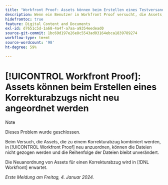 ```yaml
---
title: "Workfront Proof: Assets können beim Erstellen eines Testversands nicht neu angeordnet werden"
description: Wenn ein Benutzer in Workfront Proof versucht, die Assets, die zu einem Testversand kombiniert werden, neu anzuordnen, kann er die Dateien nicht ziehen und die Reihenfolge der Dateien bleibt unverändert.
hidefromtoc: true
feature: Digital Content and Documents
exl-id: d7651c5d-1a68-4a4f-a7aa-a9354eedead0
source-git-commit: 1bc69d197e26e8c5543ad03164ebca1839789274
workflow-type: tm+mt
source-wordcount: '98'
ht-degree: 59%

---
```


# [!UICONTROL Workfront Proof]: Assets können beim Erstellen eines Korrekturabzugs nicht neu angeordnet werden

>[!NOTE]
>
>Dieses Problem wurde geschlossen.

Beim Versuch, die Assets, die zu einem Korrekturabzug kombiniert werden, in [!UICONTROL Workfront Proof] neu anzuordnen, können die Dateien nicht gezogen werden und die Reihenfolge der Dateien bleibt unverändert.

Die Neuanordnung von Assets für einen Korrekturabzug wird in [!DNL Workfront] erwartet.

_Erste Meldung am Freitag, 4. Januar 2024._
